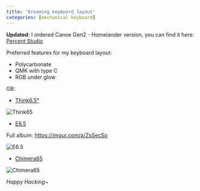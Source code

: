 ```yaml
---
title: 'Dreaming keyboard layout'
categories: [mechanical keyboard]
---
```


**Updated**: I ordered Canoe Gen2 - Homelander version, you can find it here: [Percent Studio](https://percent.studio/products/canoe-gen2)

Preferred features for my keyboard layout:

-   Polycarbonate
-   QMK with type C
-   RGB under glow

GB:

-   [Think6.5°](https://geekhack.org/index.php?topic=100166.0)

![Think65]

-   [E6.5](https://geekhack.org/index.php?topic=99655.0)

Full album: https://imgur.com/a/ZsSecSo

![E6.5]

-   [Chimera65](https://geekhack.org/index.php?topic=103528.0)

![Chimera65]

[think65]: https://i.imgur.com/bH5JgUfr.jpg
[e6.5]: https://i.imgur.com/ALzNll3r.jpg
[chimera65]: https://instagram.fhan3-2.fna.fbcdn.net/v/t51.2885-15/e35/s1080x1080/71029383_2782329891797791_4853721067203993920_n.jpg?_nc_ht=instagram.fhan3-2.fna.fbcdn.net&_nc_cat=107&_nc_ohc=qHFU-baaur4AX-qZMMl&oh=923405abd8c62fb9a1add06e5efa39e9&oe=5EAA3363

_Happy Hacking~_
